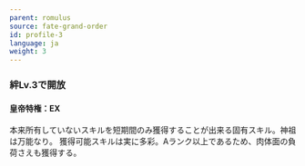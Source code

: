```yaml
---
parent: romulus
source: fate-grand-order
id: profile-3
language: ja
weight: 3
---
```


### 絆Lv.3で開放

#### 皇帝特権：EX

本来所有していないスキルを短期間のみ獲得することが出来る固有スキル。神祖は万能なり。
獲得可能スキルは実に多彩。Aランク以上であるため、肉体面の負荷さえも獲得する。
